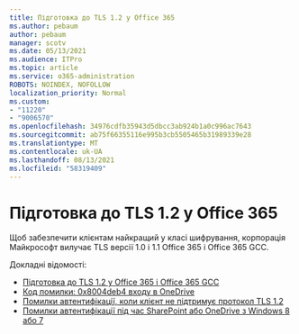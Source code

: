 ```yaml
---
title: Підготовка до TLS 1.2 у Office 365
ms.author: pebaum
author: pebaum
manager: scotv
ms.date: 05/13/2021
ms.audience: ITPro
ms.topic: article
ms.service: o365-administration
ROBOTS: NOINDEX, NOFOLLOW
localization_priority: Normal
ms.custom:
- "11220"
- "9006570"
ms.openlocfilehash: 34976cdfb35943d5dbcc3ab924b1a0c996ac7643
ms.sourcegitcommit: ab75f66355116e995b3cb5505465b31989339e28
ms.translationtype: MT
ms.contentlocale: uk-UA
ms.lasthandoff: 08/13/2021
ms.locfileid: "58319409"
---
```

# <a name="preparing-for-tls-12-in-office-365"></a>Підготовка до TLS 1.2 у Office 365

Щоб забезпечити клієнтам найкращий у класі шифрування, корпорація Майкрософт вилучає TLS версії 1.0 і 1.1 Office 365 і Office 365 GCC. 

Докладні відомості:

- [Підготовка до TLS 1.2 у Office 365 і Office 365 GCC](https://docs.microsoft.com/microsoft-365/compliance/prepare-tls-1.2-in-office-365)
- [Код помилки: 0x8004deb4 входу в OneDrive](https://support.microsoft.com/office/error-code-0x8004deb4-when-signing-in-to-onedrive-e8a8d97c-a87e-4dda-a67e-bae4fef05dcb)
- [Помилки автентифікації, коли клієнт не підтримує протокол TLS 1.2](https://docs.microsoft.com/sharepoint/troubleshoot/administration/authentication-errors-tls12-support)
- [Помилки автентифікації під час SharePoint або OneDrive з Windows 8 або 7](https://docs.microsoft.com/sharepoint/troubleshoot/administration/authentication-errors-windows7)